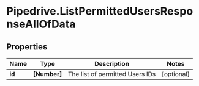 # Pipedrive.ListPermittedUsersResponseAllOfData

## Properties

Name | Type | Description | Notes
------------ | ------------- | ------------- | -------------
**id** | **[Number]** | The list of permitted Users IDs | [optional] 


